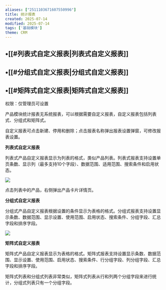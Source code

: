 ```yaml
---
aliases: ["2511103671607550996"]
title: 统计报表
created: 2025-07-14
modified: 2025-07-14
tags: ['基础模块']
theme: CRM
---
```


## •[[#列表式自定义报表|列表式自定义报表]]

## •[[#分组式自定义报表|分组式自定义报表]]

## •[[#矩阵式自定义报表|矩阵式自定义报表]]

权限：仅管理员可设置

产品模块统计报表无系统报表，可以根据需要自定义报表，自定义报表包括列表式、分组式和矩阵式。

自定义报表可点击新建、停用和删除；点击报表名称弹出报表设置弹窗，可修改报表设置。

**列表式自定义报表**

列表式产品自定义报表显示为列表的格式，类似产品列表。列表式报表支持设置单页条数、显示列（最多支持10个字段）、数据范围、适用范围、搜索条件和启用状态。

![](https://myhelpdoc.oss-cn-heyuan.aliyuncs.com/mdimages/a6c033917aee6c446eb6b90c3ab8d1e2.jpg)

点击列表中的产品，右侧弹出产品卡片详情页。

**分组式自定义报表**

分组式产品自定义报表根据设置的条件显示为表格的格式。分组式报表支持设置显示条数、数据范围、显示设置、使用范围、启用状态、搜索条件、分组字段、汇总字段和排序字段。

![](https://myhelpdoc.oss-cn-heyuan.aliyuncs.com/mdimages/8f008c1a6a129d84e8fd6437d5e1c644.jpg)

**矩阵式自定义报表**

矩阵式产品自定义报表显示为表格的格式。矩阵式报表支持设置显示条数、数据范围、显示设置、使用范围、启用状态、搜索条件、行分组字段、列分组字段、汇总字段和排序字段。

矩阵式列表和分组式列表非常类似，矩阵式列表从行和列两个分组字段来进行统计，分组式列表只有一个分组字段。

